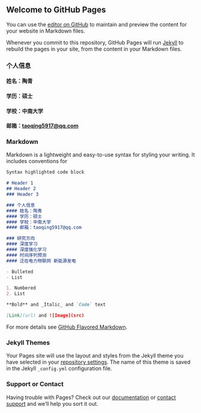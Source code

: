 ## Welcome to GitHub Pages

You can use the [editor on GitHub](https://github.com/taoqing5917/taoqing5917.github.io/edit/master/index.md) to maintain and preview the content for your website in Markdown files.

Whenever you commit to this repository, GitHub Pages will run [Jekyll](https://jekyllrb.com/) to rebuild the pages in your site, from the content in your Markdown files.

### 个人信息
#### 姓名：陶青
#### 学历：硕士
#### 学校：中南大学
#### 邮箱：taoqing5917@qq.com


### Markdown

Markdown is a lightweight and easy-to-use syntax for styling your writing. It includes conventions for

```markdown
Syntax highlighted code block

# Header 1
## Header 2
### Header 3

### 个人信息
#### 姓名：陶青
#### 学历：硕士
#### 学校：中南大学
#### 邮箱：taoqing5917@qq.com

### 研究方向
#### 深度学习
#### 深度强化学习
#### 时间序列预测
#### 泛在电力物联网 新能源发电

- Bulleted
- List

1. Numbered
2. List

**Bold** and _Italic_ and `Code` text

[Link](url) and ![Image](src)
```

For more details see [GitHub Flavored Markdown](https://guides.github.com/features/mastering-markdown/).

### Jekyll Themes

Your Pages site will use the layout and styles from the Jekyll theme you have selected in your [repository settings](https://github.com/taoqing5917/taoqing5917.github.io/settings). The name of this theme is saved in the Jekyll `_config.yml` configuration file.

### Support or Contact

Having trouble with Pages? Check out our [documentation](https://help.github.com/categories/github-pages-basics/) or [contact support](https://github.com/contact) and we’ll help you sort it out.
